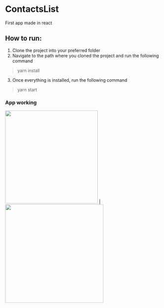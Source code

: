 # ContactsList

First app made in react

## How to run:
1) Clone the project into your preferred folder
2) Navigate to the path where you cloned the project and run the following command
> yarn install
3) Once everything is installed, run the following command
> yarn start

### App working
<img src="https://imgur.com/RWJyq9O.png" width="300">     |    <img src="https://imgur.com/4fT1yjI.png" width="318">
